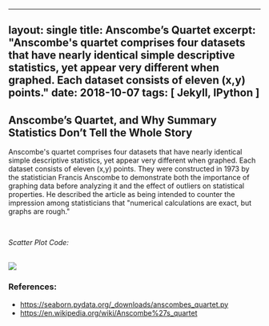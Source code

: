 ----
layout: single
title: Anscombe’s Quartet
excerpt: "Anscombe's quartet comprises four datasets that have nearly identical simple descriptive statistics, yet appear very different when graphed. Each dataset consists of eleven (x,y) points."
date: 2018-10-07
tags: [ Jekyll, IPython ]
----

<h2>Anscombe’s Quartet, and Why Summary Statistics Don’t Tell the Whole Story</h2>

Anscombe's quartet comprises four datasets that have nearly identical simple descriptive statistics, yet appear very different when graphed. Each dataset consists of eleven (x,y) points. They were constructed in 1973 by the statistician Francis Anscombe to demonstrate both the importance of graphing data before analyzing it and the effect of outliers on statistical properties. He described the article as being intended to counter the impression among statisticians that "numerical calculations are exact, but graphs are rough."

<br>

_Scatter Plot Code:_
<script src="https://gist.github.com/loganblackstad/16ad035daf360cdeb8e092951a7ed97f.js"></script>

<br>
<img src="https://loganblackstad.github.io/assets/images/anscombes_quartet.png">

### References:
* https://seaborn.pydata.org/_downloads/anscombes_quartet.py
* https://en.wikipedia.org/wiki/Anscombe%27s_quartet

